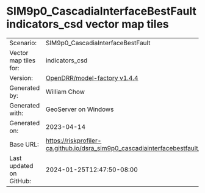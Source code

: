 # SIM9p0_CascadiaInterfaceBestFault indicators_csd vector map tiles

|    			|			|
| --------------------- | --------------------- |
| Scenario:		| SIM9p0_CascadiaInterfaceBestFault		|
| Vector map tiles for:	| indicators_csd		|
| Version:		| [OpenDRR/model-factory v1.4.4](https://github.com/OpenDRR/model-factory/releases/tag/v1.4.4)	|
| Generated by:		| William Chow	|
| Generated with:	| GeoServer on Windows	|
| Generated on:		| 2023-04-14	|
| Base URL:		| <https://riskprofiler-ca.github.io/dsra_sim9p0_cascadiainterfacebestfault_indicators_csd/> |
| Last updated on GitHub: | 2024-01-25T12:47:50-08:00 |
